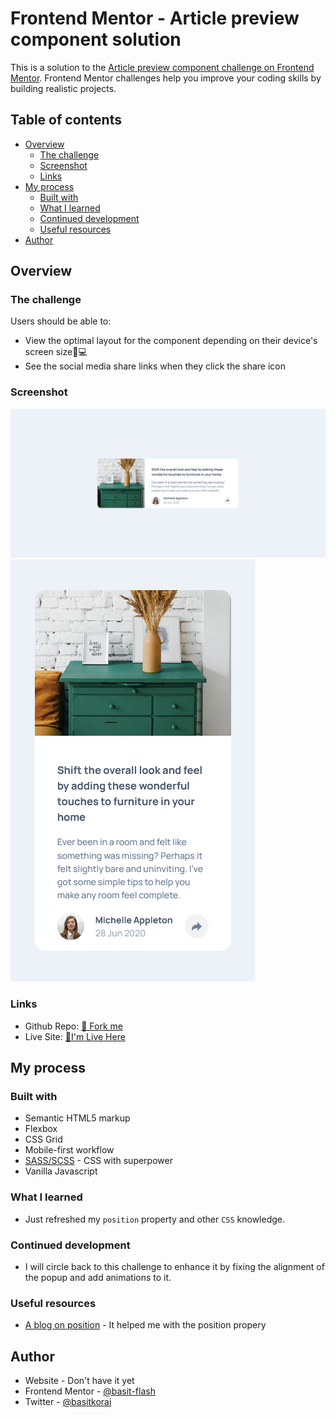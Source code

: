 # Frontend Mentor - Article preview component solution

This is a solution to the [Article preview component challenge on Frontend Mentor](https://www.frontendmentor.io/challenges/article-preview-component-dYBN_pYFT). Frontend Mentor challenges help you improve your coding skills by building realistic projects.

## Table of contents

- [Overview](#overview)
  - [The challenge](#the-challenge)
  - [Screenshot](#screenshot)
  - [Links](#links)
- [My process](#my-process)
  - [Built with](#built-with)
  - [What I learned](#what-i-learned)
  - [Continued development](#continued-development)
  - [Useful resources](#useful-resources)
- [Author](#author)

## Overview

### The challenge

Users should be able to:

- View the optimal layout for the component depending on their device's screen size📱💻
- See the social media share links when they click the share icon

### Screenshot

![](./design/screen-desktop.png)
![](./design/screen-mobile.png)

### Links

- Github Repo: [🍴 Fork me](https://github.com/basitkorai/article-preview-component)
- Live Site: [🏡I'm Live Here](https://article-preview-korai.netlify.app)

## My process

### Built with

- Semantic HTML5 markup
- Flexbox
- CSS Grid
- Mobile-first workflow
- [SASS/SCSS](https://sass-lang.com) - CSS with superpower
- Vanilla Javascript

### What I learned

- Just refreshed my `position` property and other `CSS` knowledge.

### Continued development
- I will circle back to this challenge to enhance it by fixing the alignment of the popup and add animations to it.

### Useful resources

- [A blog on position](https://blog.webdevsimplified.com/2022-01/css-position/) - It helped me with the position propery


## Author

- Website - Don't have it yet
- Frontend Mentor - [@basit-flash](https://www.frontendmentor.io/profile/basit-flash)
- Twitter - [@basitkorai](https://www.twitter.com/basitkorai)

